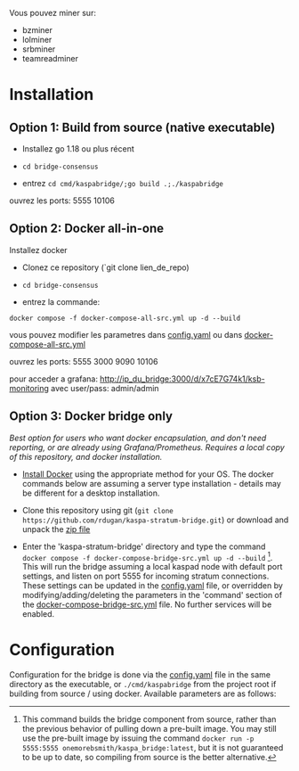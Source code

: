 Vous pouvez miner sur:
* bzminer
* lolminer
* srbminer
* teamreadminer




# Installation

## Option 1: Build from source (native executable)

* Installez go 1.18 ou plus récent

* `cd bridge-consensus`

* entrez `cd cmd/kaspabridge/;go build .;./kaspabridge`

ouvrez les ports:
5555
10106

## Option 2: Docker all-in-one


Installez docker

* Clonez ce repository (`git clone lien_de_repo)

* `cd bridge-consensus`  

* entrez la commande: 

`docker compose -f docker-compose-all-src.yml up -d --build` 

vous pouvez modifier les parametres dans [config.yaml](cmd/kaspabridge/config.yaml) ou dans  [docker-compose-all-src.yml](docker-compose-all-src.yml) 

ouvrez les ports:
5555
3000
9090
10106

pour acceder a grafana: <http://ip_du_bridge:3000/d/x7cE7G74k1/ksb-monitoring> avec user/pass: admin/admin


## Option 3: Docker bridge only

*Best option for users who want docker encapsulation, and don't need reporting, or are already using Grafana/Prometheus.  Requires a local copy of this repository, and docker installation.*

* [Install Docker](https://docs.docker.com/engine/install/) using the appropriate method for your OS.  The docker commands below are assuming a server type installation - details may be different for a desktop installation.

* Clone this repository using git (`git clone https://github.com/rdugan/kaspa-stratum-bridge.git`) or download and unpack the [zip file](https://github.com/rdugan/kaspa-stratum-bridge/archive/refs/heads/main.zip)

* Enter the 'kaspa-stratum-bridge' directory and type the command `docker compose -f docker-compose-bridge-src.yml up -d --build` [^2]. This will run the bridge assuming a local kaspad node with default port settings, and listen on port 5555 for incoming stratum connections.  These settings can be updated in the [config.yaml](cmd/kaspabridge/config.yaml) file, or overridden by modifying/adding/deleting the parameters in the 'command' section of the [docker-compose-bridge-src.yml](docker-compose-bridge-src.yml) file.  No further services will be enabled.

[^2]: This command builds the bridge component from source, rather than the previous behavior of pulling down a pre-built image.  You may still use the pre-built image by issuing the command `docker run -p 5555:5555 onemorebsmith/kaspa_bridge:latest`, but it is not guaranteed to be up to date, so compiling from source is the better alternative.


# Configuration

Configuration for the bridge is done via the [config.yaml](cmd/kaspabridge/config.yaml) file in the same directory as the executable, or `./cmd/kaspabridge` from the project root if building from source / using docker.  Available parameters are as follows:



